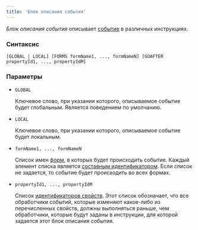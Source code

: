 ```yaml
---
title: 'Блок описания события'
---
```


*Блок описания события* описывает [событие](Events.md) в различных инструкциях.

### Синтаксис

```
[GLOBAL | LOCAL] [FORMS formName1, ..., formNameN] [GOAFTER propertyId1, ..., propertyIdM]
```

### Параметры

- `GLOBAL`

    Ключевое слово, при указании которого, описываемое событие будет глобальным. Является поведением по умолчанию.

- `LOCAL`

    Ключевое слово, при указании которого, описываемое событие будет локальным.

- `formName1, ..., formNameN`

    Список имен [форм](Forms.md), в которых будет происходить событие. Каждый элемент списка является [составным идентификатором](IDs.md#cid). Если список не задается, то событие будет происходить во всех формах.

- `propertyId1, ..., propertyIdM`

    Список [идентификаторов свойств](IDs.md#propertyid). Этот список обозначает, что все обработчики событий, которые изменяют какое-либо из перечисленных свойств, должны выполняться раньше, чем обработчики, которые будут заданы в инструкции, для которой задается этот блок описания события.
